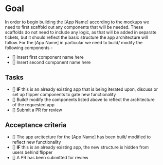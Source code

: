# Goal
In order to begin building the [App Name] according to the mockups we need to first scaffold out any components that will be needed. These scaffolds do not need to include any logic, as that will be added in separate tickets, but it should reflect the basic structure the app architecture will follow. For the [App Name] in particular we need to build/ modify the following components -

- [] Insert first component name here
- [] Insert second component name here

## Tasks
- [] **IF** this is an already existing app that is being iterated upon, discuss or set up flipper components to gate new functionality
- [] Build/ modify the components listed above to reflect the architecture of the requested app
- [] Submit a PR for review

## Acceptance criteria
- [] The app arcitecture for the [App Name] has been built/ modified to reflect new functionality
- [] **IF** this is an already existing app, the new structure is hidden from users behind flipper
- [] A PR has been submitted for review
